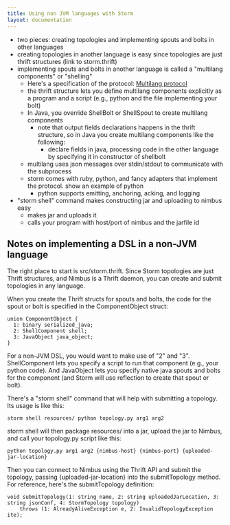```yaml
---
title: Using non JVM languages with Storm
layout: documentation
---
```

- two pieces: creating topologies and implementing spouts and bolts in other languages
- creating topologies in another language is easy since topologies are just thrift structures (link to storm.thrift)
- implementing spouts and bolts in another language is called a "multilang components" or "shelling"
   - Here's a specification of the protocol: [Multilang protocol](Multilang-protocol.html)
   - the thrift structure lets you define multilang components explicitly as a program and a script (e.g., python and the file implementing your bolt)
   - In Java, you override ShellBolt or ShellSpout to create multilang components
       - note that output fields declarations happens in the thrift structure, so in Java you create multilang components like the following:
            - declare fields in java, processing code in the other language by specifying it in constructor of shellbolt
   - multilang uses json messages over stdin/stdout to communicate with the subprocess
   - storm comes with ruby, python, and fancy adapters that implement the protocol. show an example of python
      - python supports emitting, anchoring, acking, and logging
- "storm shell" command makes constructing jar and uploading to nimbus easy
  - makes jar and uploads it
  - calls your program with host/port of nimbus and the jarfile id

## Notes on implementing a DSL in a non-JVM language

The right place to start is src/storm.thrift. Since Storm topologies are just Thrift structures, and Nimbus is a Thrift daemon, you can create and submit topologies in any language.

When you create the Thrift structs for spouts and bolts, the code for the spout or bolt is specified in the ComponentObject struct:

```
union ComponentObject {
  1: binary serialized_java;
  2: ShellComponent shell;
  3: JavaObject java_object;
}
```

For a non-JVM DSL, you would want to make use of "2" and "3". ShellComponent lets you specify a script to run that component (e.g., your python code). And JavaObject lets you specify native java spouts and bolts for the component (and Storm will use reflection to create that spout or bolt).

There's a "storm shell" command that will help with submitting a topology. Its usage is like this:

```
storm shell resources/ python topology.py arg1 arg2
```

storm shell will then package resources/ into a jar, upload the jar to Nimbus, and call your topology.py script like this:

```
python topology.py arg1 arg2 {nimbus-host} {nimbus-port} {uploaded-jar-location}
```

Then you can connect to Nimbus using the Thrift API and submit the topology, passing {uploaded-jar-location} into the submitTopology method. For reference, here's the submitTopology definition:

```
void submitTopology(1: string name, 2: string uploadedJarLocation, 3: string jsonConf, 4: StormTopology topology)
    throws (1: AlreadyAliveException e, 2: InvalidTopologyException ite);
```